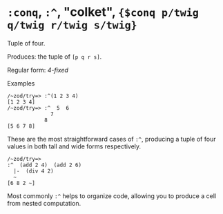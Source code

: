 # `:conq`, `:^`, "colket", `{$conq p/twig q/twig r/twig s/twig}`

Tuple of four.

Produces: the tuple of `[p q r s]`.

Regular form: *4-fixed*

Examples

    /~zod/try=> :^(1 2 3 4)
    [1 2 3 4]
    /~zod/try=> :^  5  6
                  7
                8
    [5 6 7 8]

These are the most straightforward cases of `:^`, producing a tuple of four
values in both tall and wide forms respectively.

    /~zod/try=> 
    :^  (add 2 4)  (add 2 6)
      |-  (div 4 2)
      ~
    [6 8 2 ~]

Most commonly `:^` helps to organize code, allowing you to produce a
cell from nested computation.
